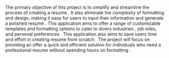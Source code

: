 The primary objective of this project is to simplify and streamline the process of creating a resume .
It also eliminate the complexity of formatting and design, making it easy for users to input their information and generate a polished resume . 
This application aims to offer a range of customizable templates and formatting options to cater to divers industries , job roles, and personal preferences . 
This application also aims to save users time and effort in creating resume from scratch . 
The project will focus on providing an offer a quick and efficient solution for individuals who need a professional resume without spending hours on formatting .

